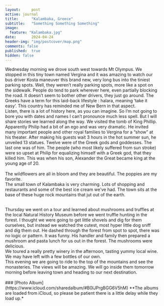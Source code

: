 ```yaml
---
layout:     post
active: journal
title:      "Kalambaka, Greece"
subtitle:   "Something Something Something"
image:
  feature: "Kalambaka.jpg"
date:       2024-04-24
header-img: "img/postcover/map.png"
comments: false
published:  true
hidden: false
---
```


Wednesday morning we drove south west towards Mt Olympus. We stopped in this tiny town named Vergina and it was amazing to watch our bus driver Kosta maneuver this brand new, very long bus into the tiniest parking spots. Well, they weren’t really parking spots, more like a spot on the sidewalk. People do tend to park wherever here, even partially blocking the road. It doesn’t seem to bother other drivers, they just go around. The Greeks have a term for this laid-back lifestyle : halara, meaning ‘take it easy’. This country has reminded me of New Bern in that aspect.
<br>
Listen, there is a lot of history here, as you can imagine. So I’m not going to bore you with dates and names I can’t pronounce much less spell. But I will share stories we learned along the way. We visited the tomb of King Phillip. Apparently Philip had a bit of an ego and was very dramatic. He invited many important people and other royal families to Vergina for a “show” at his theater. After making his guests wait 3 hours in the hot summer sun, he unveiled 13 statues.  Twelve were of the Greek gods and goddesses. The last one was of him. The people (who most likely suffered from sun stroke) were so upset at Philip for equalizing himself with a Greek god, that they killed him. This was when his son, Alexander the Great became king at the young age of 20.     
<br>
The wildflowers are all in bloom and they are beautiful. The poppies are my favorite.
<br>
The small town of Kalambaka is very charming. Lots of shopping and restaurants and some of the best ice cream we’ve had. The town sits at the base of these huge rock mountains that jut out of the earth. 

<br>
Thursday we went on a tour and learned about mushrooms and truffles at the local Natural History Museum before we went truffle hunting in the forest. I thought we were going to get little shovels and dig for them ourselves, but instead we watched the cutest, most hyper little dog sniff and dig them out. He dashed through the forest from spot to spot, there was no logic or pattern. It was funny. His handler and family then prepared a mushroom and pasta lunch for us out in the forest. The mushrooms were delicious.
<br>
We toured a really pretty winery in the afternoon, tasting yummy local wine. We may have left with a few bottles of our own. 
<br>
This evening we are going to ride to the top of the mountains and see the monasteries. The views will be amazing. We will go inside them tomorrow morning before leaving town and heading to our next destination.



<br>
<br>
### [Photo Album](https://www.icloud.com/sharedalbum/#B0lJPrgBGG6V5hM) 
**The albums are loaded from iCloud, so please be patient there is a little delay while they load up.*

